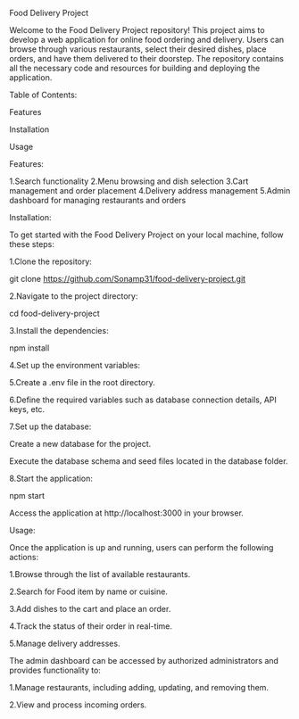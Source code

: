 Food Delivery Project

Welcome to the Food Delivery Project repository! This project aims to develop a web application for online food ordering and delivery. Users can browse through various restaurants, select their desired dishes, place orders, and have them delivered to their doorstep. The repository contains all the necessary code and resources for building and deploying the application.

Table of Contents:

Features

Installation

Usage

Features:


1.Search functionality
2.Menu browsing and dish selection
3.Cart management and order placement
4.Delivery address management
5.Admin dashboard for managing restaurants and orders

Installation:

To get started with the Food Delivery Project on your local machine, follow these steps:

1.Clone the repository:


git clone https://github.com/Sonamp31/food-delivery-project.git

2.Navigate to the project directory:

cd food-delivery-project

3.Install the dependencies:


npm install

4.Set up the environment variables:

5.Create a .env file in the root directory.

6.Define the required variables such as database connection details, API keys, etc.

7.Set up the database:

 Create a new database for the project.

 Execute the database schema and seed files located in the database folder.

8.Start the application:


npm start

Access the application at http://localhost:3000 in your browser.

Usage:

Once the application is up and running, users can perform the following actions:

1.Browse through the list of available restaurants.

2.Search for Food item by name or cuisine.

3.Add dishes to the cart and place an order.

4.Track the status of their order in real-time.

5.Manage delivery addresses.

The admin dashboard can be accessed by authorized administrators and provides functionality to:

1.Manage restaurants, including adding, updating, and removing them.

2.View and process incoming orders.




